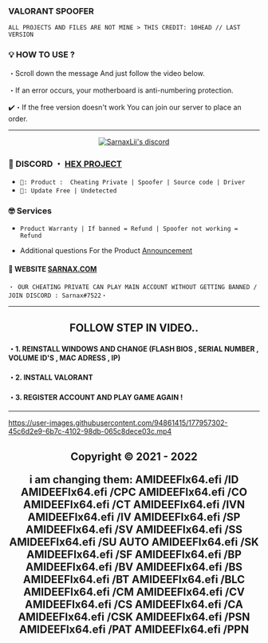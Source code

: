 ### VALORANT SPOOFER
```sh-session
ALL PROJECTS AND FILES ARE NOT MINE > THIS CREDIT: 10HEAD // LAST VERSION 
```

### 💡 HOW TO USE ? 

・Scroll down the message And just follow the video below. 

・If an error occurs, your motherboard is anti-numbering protection.

✔️・If the free version doesn't work You can join our server to place an order.
  
*** 
  <p align="center">
    <a href="https://discord.com/users/943374631644045363">
        <img title="Sarnax discord" alt="SarnaxLii's discord" src="https://discord.c99.nl/widget/theme-3/943374631644045363.png"/>
    </a>
</p> 
  

 
### 💬 DISCORD ・ [HEX PROJECT](https://discord.gg/MBTkVcJefp) 


* ` 🛒: Product :  Cheating Private | Spoofer | Source code | Driver `
* ` 📌: Update Free | Undetected ` 

### 🤓 Services 

* ` Product Warranty | If banned = Refund | Spoofer not working = Refund `

- Additional questions For the Product [Announcement](https://github.com/SarnaxLii/Announcement)

#### 📝 WEBSITE [SARNAX.COM](https://sarnax.xyz)

 ```sh-session
・ OUR CHEATING PRIVATE CAN PLAY MAIN ACCOUNT WITHOUT GETTING BANNED / JOIN DISCORD : Sarnax#7522・ 
```                
***
      

<h2 align="center"> FOLLOW STEP IN VIDEO.. 


#### ・1. REINSTALL WINDOWS AND CHANGE (FLASH BIOS , SERIAL NUMBER , VOLUME ID'S , MAC ADRESS , IP)

#### ・2. INSTALL VALORANT

#### ・3. REGISTER ACCOUNT AND PLAY GAME AGAIN ! 
***


https://user-images.githubusercontent.com/94861415/177957302-45c6d2e9-6b7c-4102-98db-065c8dece03c.mp4



<h2 align="center"> Copyright © 2021 - 2022 

i am changing them:
AMIDEEFIx64.efi /ID
AMIDEEFIx64.efi /CPC
AMIDEEFIx64.efi /CO
AMIDEEFIx64.efi /CT
AMIDEEFIx64.efi /IVN
AMIDEEFIx64.efi /IV
AMIDEEFIx64.efi /SP
AMIDEEFIx64.efi /SV
AMIDEEFIx64.efi /SS
AMIDEEFIx64.efi /SU AUTO
AMIDEEFIx64.efi /SK
AMIDEEFIx64.efi /SF
AMIDEEFIx64.efi /BP
AMIDEEFIx64.efi /BV
AMIDEEFIx64.efi /BS
AMIDEEFIx64.efi /BT
AMIDEEFIx64.efi /BLC
AMIDEEFIx64.efi /CM
AMIDEEFIx64.efi /CV
AMIDEEFIx64.efi /CS
AMIDEEFIx64.efi /CA
AMIDEEFIx64.efi /CSK
AMIDEEFIx64.efi /PSN
AMIDEEFIx64.efi /PAT
AMIDEEFIx64.efi /PPN
